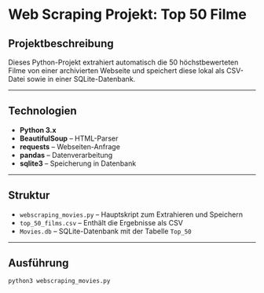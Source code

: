 
# Web Scraping Projekt: Top 50 Filme

## Projektbeschreibung

Dieses Python-Projekt extrahiert automatisch die 50 höchstbewerteten Filme von einer archivierten Webseite und speichert diese lokal als CSV-Datei sowie in einer SQLite-Datenbank.

---

## Technologien

- **Python 3.x**
- **BeautifulSoup** – HTML-Parser
- **requests** – Webseiten-Anfrage
- **pandas** – Datenverarbeitung
- **sqlite3** – Speicherung in Datenbank

---

## Struktur

- `webscraping_movies.py` – Hauptskript zum Extrahieren und Speichern
- `top_50_films.csv` – Enthält die Ergebnisse als CSV
- `Movies.db` – SQLite-Datenbank mit der Tabelle `Top_50`

---

##  Ausführung

```bash
python3 webscraping_movies.py
